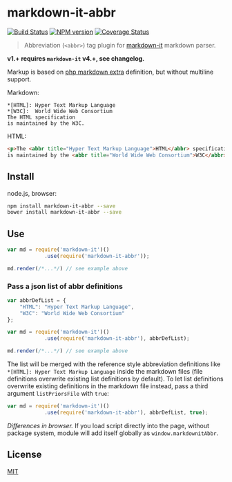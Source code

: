 # markdown-it-abbr

[![Build Status](https://img.shields.io/travis/markdown-it/markdown-it-abbr/master.svg?style=flat)](https://travis-ci.org/markdown-it/markdown-it-abbr)
[![NPM version](https://img.shields.io/npm/v/markdown-it-abbr.svg?style=flat)](https://www.npmjs.org/package/markdown-it-abbr)
[![Coverage Status](https://img.shields.io/coveralls/markdown-it/markdown-it-abbr/master.svg?style=flat)](https://coveralls.io/r/markdown-it/markdown-it-abbr?branch=master)

> Abbreviation (`<abbr>`) tag plugin for [markdown-it](https://github.com/markdown-it/markdown-it) markdown parser.

__v1.+ requires `markdown-it` v4.+, see changelog.__

Markup is based on [php markdown extra](https://michelf.ca/projects/php-markdown/extra/#abbr) definition, but without multiline support.

Markdown:

```
*[HTML]: Hyper Text Markup Language
*[W3C]:  World Wide Web Consortium
The HTML specification
is maintained by the W3C.
```

HTML:

```html
<p>The <abbr title="Hyper Text Markup Language">HTML</abbr> specification
is maintained by the <abbr title="World Wide Web Consortium">W3C</abbr>.</p>
```

## Install

node.js, browser:

```bash
npm install markdown-it-abbr --save
bower install markdown-it-abbr --save
```

## Use

```js
var md = require('markdown-it')()
            .use(require('markdown-it-abbr'));

md.render(/*...*/) // see example above
```

### Pass a json list of abbr definitions

```js
var abbrDefList = {
    "HTML": "Hyper Text Markup Language",
    "W3C": "World Wide Web Consortium"
};

var md = require('markdown-it')()
            .use(require('markdown-it-abbr'), abbrDefList);

md.render(/*...*/) // see example above
```

The list will be merged with the reference style abbreviation definitions like `*[HTML]: Hyper Text Markup Language` 
inside the markdown files (file definitions overwrite existing list definitions by default). To let list definitions overwrite existing definitions in the markdown file instead, pass a third argument `listPriorsFile` with `true`:

```js
var md = require('markdown-it')()
            .use(require('markdown-it-abbr'), abbrDefList, true);
```


_Differences in browser._ If you load script directly into the page, without
package system, module will add itself globally as `window.markdownitAbbr`.


## License

[MIT](https://github.com/markdown-it/markdown-it-abbr/blob/master/LICENSE)
